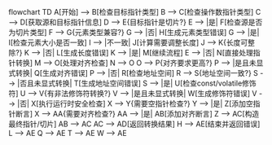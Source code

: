 flowchart TD
    A[开始] --> B[检查目标指针类型]
    B --> C[检查操作数指针类型]
    C --> D[获取源和目标指针信息]
    D --> E{目标指针是切片?}
    E --> |是| F[检查源是否为切片类型]
    F --> G{元素类型兼容?}
    G --> |否| H[生成元素类型错误]
    G --> |是| I[检查元素大小是否一致]
    I --> |不一致| J[计算需要调整长度]
    J --> K{长度可整除?}
    K --> |否| L[生成长度错误]
    K --> |是| M[继续流程]
    E --> |否| N[直接处理指针转换]
    M --> O[处理对齐检查]
    N --> O
    O --> P{对齐要求更高?}
    P --> |是且未显式转换| Q[生成对齐错误]
    P --> |否| R[检查地址空间]
    R --> S{地址空间一致?}
    S --> |否且未显式转换| T[生成地址空间错误]
    S --> |是| U[检查const/volatile修饰符]
    U --> V{有非法修饰符转换?}
    V --> |是且未显式转换| W[生成修饰符错误]
    V --> |否| X[执行运行时安全检查]
    X --> Y{需要空指针检查?}
    Y --> |是| Z[添加空指针断言]
    X --> AA{需要对齐检查?}
    AA --> |是| AB[添加对齐断言]
    Z --> AC[构造最终指针/切片]
    AB --> AC
    AC --> AD[返回转换结果]
    H --> AE[结束并返回错误]
    L --> AE
    Q --> AE
    T --> AE
    W --> AE
